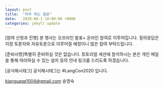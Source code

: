 ```yaml
---
layout: post
title:  "자주 하는 질문"
date:   2020-08-1 10:00:00 +0900
categories: jekyll update
---
```

 

[참여 신청과 진행] 본 행사는 오프라인 발표+ 온라인 참여로 이루어집니다. 질의응답은 지정 토론자와 자유토론으로 이루어질 예정이니 많은 참여 부탁드립니다.          


[준비사항]특별히 준비하실 것은 없습니다. 튜토리얼 세션에 참석하시는 분은 개인 메일을 통해 따라하실 수 있는 설치 등의 안내 링크를 드리도록 하겠습니다.  

[공식해시태그] 공식해시태그는 #LangCon2020 입니다.                  



klanguage1004@gmail.com 송영숙  
    
                             